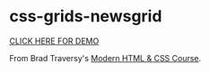 # css-grids-newsgrid
[CLICK HERE FOR DEMO](https://julienorcross.github.io/css-grids-newsgrid/)

From Brad Traversy's [Modern HTML & CSS Course](https://www.udemy.com/course/modern-html-css-from-the-beginning/).
